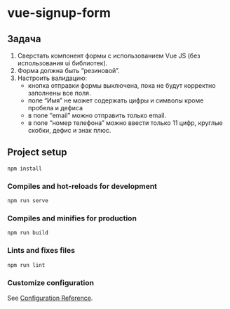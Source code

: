 # vue-signup-form

## Задача

1. Сверстать компонент формы с использованием Vue JS
   (без использования ui библиотек).
2. Форма должна быть “резиновой”.
3. Настроить валидацию:
    - кнопка отправки формы выключена, пока не будут корректно заполнены все поля.
    - поле “Имя” не может содержать цифры и символы кроме пробела и дефиса
    - в поле “email” можно отправить только email.
    - в поле “номер телефона” можно ввести только 11 цифр, круглые скобки, дефис и знак плюс.

## Project setup

```
npm install
```

### Compiles and hot-reloads for development

```
npm run serve
```

### Compiles and minifies for production

```
npm run build
```

### Lints and fixes files

```
npm run lint
```

### Customize configuration

See [Configuration Reference](https://cli.vuejs.org/config/).
